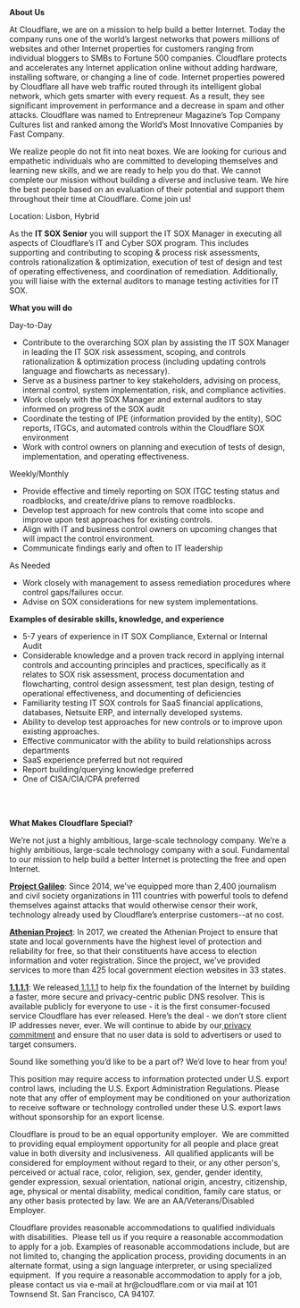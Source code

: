 <div class="content-intro">
	<div><strong>About Us</strong></div>
	<div>
		<p>At Cloudflare, we are on a mission to help build a better Internet. Today the company runs one of the world’s largest networks that powers millions of websites and other Internet properties for customers ranging from individual bloggers to SMBs to Fortune 500 companies. Cloudflare protects and accelerates any Internet application online without adding hardware, installing software, or changing a line of code. Internet properties powered by Cloudflare all have web traffic routed through its intelligent global network, which gets smarter with every request. As a result, they see significant improvement in performance and a decrease in spam and other attacks. Cloudflare was named to Entrepreneur Magazine’s Top Company Cultures list and ranked among the World’s Most Innovative Companies by Fast Company.&nbsp;</p>
		<p><span style="font-weight: 400;">We realize people do not fit into neat boxes. We are looking for curious and empathetic individuals who are committed to developing themselves and learning new skills, and we are ready to help you do that. We cannot complete our mission without building a diverse and inclusive team. We hire the best people based on an evaluation of their potential and support them throughout their time at Cloudflare. Come join us!&nbsp;</span></p>
	</div>
</div>
<p>Location: Lisbon, Hybrid</p>
<p>As the&nbsp;<strong>IT SOX Senior</strong>&nbsp;you will support the IT SOX Manager in executing all aspects of Cloudflare’s IT and Cyber SOX program. This includes supporting and contributing to scoping &amp; process risk assessments, controls rationalization &amp; optimization, execution of test of design and test of operating effectiveness, and coordination of remediation. Additionally, you will liaise with the external auditors to manage testing activities for IT SOX.</p>
<p><strong>What you will do</strong></p>
<p>Day-to-Day</p>
<ul>
	<li>Contribute to the overarching SOX plan by assisting the IT SOX Manager in leading the IT SOX risk assessment, scoping, and controls rationalization &amp; optimization process (including updating controls language and flowcharts as necessary).</li>
	<li>Serve as a business partner to key stakeholders, advising on process, internal control, system implementation, risk, and compliance activities.</li>
	<li>Work closely with the SOX Manager and external auditors to stay informed on progress of the SOX audit</li>
	<li>Coordinate the testing of IPE (information provided by the entity), SOC reports, ITGCs, and automated controls within the Cloudflare SOX environment</li>
	<li>Work with control owners&nbsp;on&nbsp;planning and execution of tests of design, implementation, and operating effectiveness.</li>
</ul>
<p>Weekly/Monthly</p>
<ul>
	<li>Provide effective and timely reporting on SOX ITGC testing status and roadblocks, and create/drive plans to remove roadblocks.</li>
	<li>Develop test approach for new controls that come into scope and improve upon test approaches for existing controls.</li>
	<li>Align with IT and business control owners on upcoming changes that will impact the control environment.</li>
	<li>Communicate findings early and often to IT leadership</li>
</ul>
<p>As Needed</p>
<ul>
	<li>Work closely with management to assess remediation procedures where control gaps/failures occur.</li>
	<li>Advise on SOX considerations for new system implementations.</li>
</ul>
<p><strong>Examples of desirable skills, knowledge, and experience</strong></p>
<ul>
	<li>5-7 years of&nbsp;experience in IT SOX Compliance, External or Internal Audit&nbsp;</li>
	<li>Considerable knowledge and a proven track record in applying internal controls and accounting principles and practices, specifically as it relates to SOX risk assessment, process documentation and flowcharting, control design assessment, test plan design, testing of operational effectiveness, and documenting of deficiencies</li>
	<li>Familiarity testing IT SOX controls for SaaS financial applications, databases, Netsuite ERP, and internally developed systems.</li>
	<li>Ability to develop test approaches for new controls or to improve upon existing approaches.</li>
	<li>Effective communicator with the ability to build relationships across departments</li>
	<li>SaaS experience preferred but not required</li>
	<li>Report building/querying knowledge preferred</li>
	<li>One of CISA/CIA/CPA preferred</li>
</ul>
<p><br><br></p>
<div class="content-conclusion">
	<p><strong>What Makes Cloudflare Special?</strong></p>
	<p><span style="font-weight: 400;">We’re not just a highly ambitious, large-scale technology company. We’re a highly ambitious, large-scale technology company with a soul. Fundamental to our mission to help build a better Internet is protecting the free and open Internet.</span></p>
	<p><a href="https://blog.cloudflare.com/protecting-free-expression-online/"><strong>Project Galileo</strong></a><span style="font-weight: 400;">: Since 2014, we've equipped more than 2,400 journalism and civil society organizations in 111 countries with powerful tools to defend themselves against attacks that would otherwise censor their work, technology already used by Cloudflare’s enterprise customers--at no cost.</span></p>
	<p><strong><a href="https://www.cloudflare.com/athenian/">Athenian Project</a></strong><span style="font-weight: 400;">: In 2017, we created the Athenian Project to ensure that state and local governments have the highest level of protection and reliability for free, so that their constituents have access to election information and voter registration. Since the project, we've provided services to more than 425 local government election websites in 33 states.</span></p>
	<p><a href="https://1.1.1.1/"><strong>1.1.1.1</strong></a><span style="font-weight: 400;">: We released</span><a href="https://1.1.1.1/"> <span style="font-weight: 400;">1.1.1.1</span></a><span style="font-weight: 400;"> to help fix the foundation of the Internet by building a faster, more secure and privacy-centric public DNS resolver. This is available publicly for everyone to use - it is the first consumer-focused service Cloudflare has ever released. Here’s the deal - we don’t store client IP addresses never, ever. We will continue to abide by our</span><a href="https://developers.cloudflare.com/1.1.1.1/privacy/public-dns-resolver"> privacy commitment</a><span style="font-weight: 400;"> and ensure that no user data is sold to advertisers or used to target consumers.</span></p>
	<p><span style="font-weight: 400;">Sound like something you’d like to be a part of? We’d love to hear from you!</span></p>
	<p><span style="font-weight: 400;">This position may require access to information protected under U.S. export control laws, including the U.S. Export Administration Regulations. Please note that any offer of employment may be conditioned on your authorization to receive software or technology controlled under these U.S. export laws without sponsorship for an export license.</span></p>
	<p><span style="font-weight: 400;">Cloudflare is proud to be an equal opportunity employer. &nbsp;We are committed to providing equal employment opportunity for all people and place great value in both diversity and inclusiveness. &nbsp;All qualified applicants will be considered for employment without regard to their, or any other person's, perceived or actual</span> <span style="font-weight: 400;">race, color, religion, sex, gender, gender identity, gender expression, sexual orientation, national origin, ancestry, citizenship, age, physical or mental disability, medical condition, family care status, or any other basis protected by law. </span><span style="font-weight: 400;">We are an AA/Veterans/Disabled Employer.</span></p>
	<p><span style="font-weight: 400;">Cloudflare provides reasonable accommodations to qualified individuals with disabilities. &nbsp;Please tell us if you require a reasonable accommodation to apply for a job. Examples of reasonable accommodations include, but are not limited to, changing the application process, providing documents in an alternate format, using a sign language interpreter, or using specialized equipment. &nbsp;If you require a reasonable accommodation to apply for a job, please contact us via e-mail at </span><span style="font-weight: 400;">hr@cloudflare.com</span><span style="font-weight: 400;"> or via mail at 101 Townsend St. San Francisco, CA 94107.</span></p>
</div>